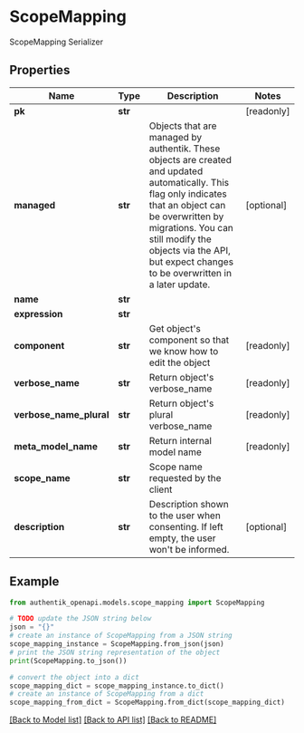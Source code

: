 # ScopeMapping

ScopeMapping Serializer

## Properties

Name | Type | Description | Notes
------------ | ------------- | ------------- | -------------
**pk** | **str** |  | [readonly] 
**managed** | **str** | Objects that are managed by authentik. These objects are created and updated automatically. This flag only indicates that an object can be overwritten by migrations. You can still modify the objects via the API, but expect changes to be overwritten in a later update. | [optional] 
**name** | **str** |  | 
**expression** | **str** |  | 
**component** | **str** | Get object&#39;s component so that we know how to edit the object | [readonly] 
**verbose_name** | **str** | Return object&#39;s verbose_name | [readonly] 
**verbose_name_plural** | **str** | Return object&#39;s plural verbose_name | [readonly] 
**meta_model_name** | **str** | Return internal model name | [readonly] 
**scope_name** | **str** | Scope name requested by the client | 
**description** | **str** | Description shown to the user when consenting. If left empty, the user won&#39;t be informed. | [optional] 

## Example

```python
from authentik_openapi.models.scope_mapping import ScopeMapping

# TODO update the JSON string below
json = "{}"
# create an instance of ScopeMapping from a JSON string
scope_mapping_instance = ScopeMapping.from_json(json)
# print the JSON string representation of the object
print(ScopeMapping.to_json())

# convert the object into a dict
scope_mapping_dict = scope_mapping_instance.to_dict()
# create an instance of ScopeMapping from a dict
scope_mapping_from_dict = ScopeMapping.from_dict(scope_mapping_dict)
```
[[Back to Model list]](../README.md#documentation-for-models) [[Back to API list]](../README.md#documentation-for-api-endpoints) [[Back to README]](../README.md)


